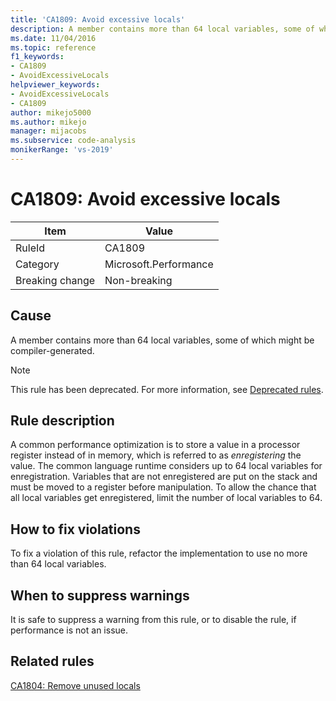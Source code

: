```yaml
---
title: 'CA1809: Avoid excessive locals'
description: A member contains more than 64 local variables, some of which might be compiler-generated.
ms.date: 11/04/2016
ms.topic: reference
f1_keywords:
- CA1809
- AvoidExcessiveLocals
helpviewer_keywords:
- AvoidExcessiveLocals
- CA1809
author: mikejo5000
ms.author: mikejo
manager: mijacobs
ms.subservice: code-analysis
monikerRange: 'vs-2019'
---
```


# CA1809: Avoid excessive locals

|Item|Value|
|-|-|
|RuleId|CA1809|
|Category|Microsoft.Performance|
|Breaking change|Non-breaking|

## Cause

A member contains more than 64 local variables, some of which might be compiler-generated.

> [!NOTE]
> This rule has been deprecated. For more information, see [Deprecated rules](fxcop-unported-deprecated-rules.md).

## Rule description

A common performance optimization is to store a value in a processor register instead of in memory, which is referred to as *enregistering* the value. The common language runtime considers up to 64 local variables for enregistration. Variables that are not enregistered are put on the stack and must be moved to a register before manipulation. To allow the chance that all local variables get enregistered, limit the number of local variables to 64.

## How to fix violations

To fix a violation of this rule, refactor the implementation to use no more than 64 local variables.

## When to suppress warnings

It is safe to suppress a warning from this rule, or to disable the rule, if performance is not an issue.

## Related rules

[CA1804: Remove unused locals](../code-quality/ca1804.md)

